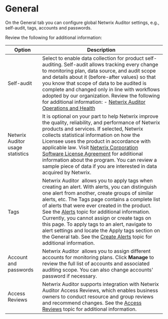 # General

On the General tab you can configure global Netwrix Auditor settings, e.g., self-audit, tags,
accounts and passwords.

Review the following for additional information:

| Option                            | Description                                                                                                                                                                                                                                                                                                                                                                                                                                                                                                                                                                                                                                                       |
| --------------------------------- | ----------------------------------------------------------------------------------------------------------------------------------------------------------------------------------------------------------------------------------------------------------------------------------------------------------------------------------------------------------------------------------------------------------------------------------------------------------------------------------------------------------------------------------------------------------------------------------------------------------------------------------------------------------------- |
| Self-audit                        | Select to enable data collection for product self-auditing. Self-audit allows tracking every change to monitoring plan, data source, and audit scope and details about it (before-after values) so that you know that scope of data to be audited is complete and changed only in line with workflows adopted by our organization. Review the following for additional information: - [Netwrix Auditor Operations and Health](/docs/auditor/10.7/auditor/admin/healthstatus/overview.md)                                                                                                                                                                          |
| Netwrix Auditor  usage statistics | It is optional on your part to help Netwrix improve the quality, reliability, and performance of Netwrix products and services. If selected, Netwrix collects statistical information on how the Licensee uses the product in accordance with applicable law. Visit [Netwrix Corporation Software License Agreement](https://www.netwrix.com/eula.html) for additional information about the program. You can review a sample piece of data if you are interested in data acquired by Netwrix.                                                                                                                                                                    |
| Tags                              | Netwrix Auditor  allows you to apply tags when creating an alert. With alerts, you can distinguish one alert from another, create groups of similar alerts, etc. The Tags page contains a complete list of alerts that were ever created in the product. See the [Alerts](/docs/auditor/10.7/auditor/admin/alertsettings/overview.md) topic for additional information. Currently, you cannot assign or create tags on this page. To apply tags to an alert, navigate to alert settings and locate the Apply tags section on the General tab. See the [Create Alerts](/docs/auditor/10.7/auditor/admin/alertsettings/create.md) topic for additional information. |
| Account and passwords             | Netwrix Auditor  allows you to assign different accounts for monitoring plans. Click **Manage** to review the full list of accounts and associated auditing scope. You can also change accounts' password if necessary.                                                                                                                                                                                                                                                                                                                                                                                                                                           |
| Access Reviews                    | Netwrix Auditor supports integration with Netwrix Auditor Access Reviews, which enables business owners to conduct resource and group reviews and recommend changes. See the [Access Reviews](/docs/auditor/10.7/auditor/accessreviews.md) topic for additional information.                                                                                                                                                                                                                                                                                                                                                                                      |
